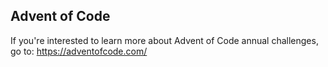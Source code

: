 ## Advent of Code

If you're interested to learn more about Advent of Code annual challenges, go to: https://adventofcode.com/

